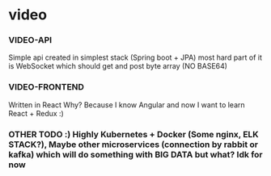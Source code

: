 # video

### VIDEO-API
Simple api created in simplest stack (Spring boot + JPA) most hard part of it is WebSocket which should get and post byte array (NO BASE64)
### VIDEO-FRONTEND 
Written in React Why? Because I know Angular and now I want to learn React + Redux :)

### OTHER TODO :) Highly Kubernetes + Docker (Some nginx, ELK STACK?), Maybe other microservices (connection by rabbit or kafka) which will do something with BIG DATA but what? Idk for now  
